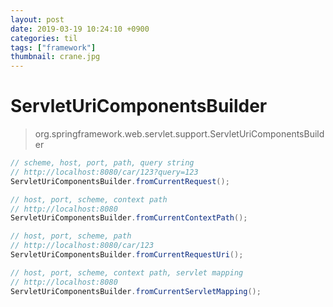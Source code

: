 ```yaml
---
layout: post
date: 2019-03-19 10:24:10 +0900
categories: til
tags: ["framework"]
thumbnail: crane.jpg
---
```


# ServletUriComponentsBuilder

> org.springframework.web.servlet.support.ServletUriComponentsBuilder

``` java
// scheme, host, port, path, query string
// http://localhost:8080/car/123?query=123
ServletUriComponentsBuilder.fromCurrentRequest();

// host, port, scheme, context path
// http://localhost:8080
ServletUriComponentsBuilder.fromCurrentContextPath();

// host, port, scheme, path
// http://localhost:8080/car/123
ServletUriComponentsBuilder.fromCurrentRequestUri();

// host, port, scheme, context path, servlet mapping
// http://localhost:8080
ServletUriComponentsBuilder.fromCurrentServletMapping();
```
